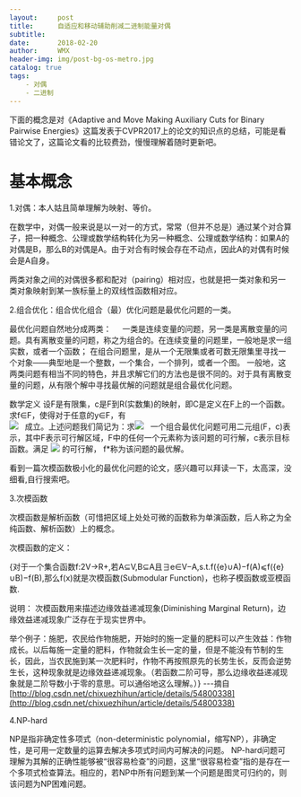 ```yaml
---
layout:     post
title:      自适应和移动辅助削减二进制能量对偶
subtitle:   
date:       2018-02-20
author:     WMX
header-img: img/post-bg-os-metro.jpg
catalog: true
tags:
    - 对偶
    - 二进制
---
```


下面的概念是对《Adaptive and Move Making Auxiliary Cuts for Binary Pairwise Energies》这篇发表于CVPR2017上的论文的知识点的总结，可能是看错论文了，这篇论文看的比较费劲，慢慢理解着随时更新吧。

# 基本概念

1.对偶：本人姑且简单理解为映射、等价。

在数学中，对偶一般来说是以一对一的方式，常常（但并不总是）通过某个对合算子，把一种概念、公理或数学结构转化为另一种概念、公理或数学结构：如果A的对偶是B，那么B的对偶是A。由于对合有时候会存在不动点，因此A的对偶有时候会是A自身。
  
两类对象之间的对偶很多都和配对（pairing）相对应，也就是把一类对象和另一类对象映射到某一族标量上的双线性函数相对应。
    
2.组合优化：组合优化组合（最）优化问题是最优化问题的一类。

最优化问题自然地分成两类：
    
  一类是连续变量的问题，另一类是离散变量的问题。具有离散变量的问题，称之为组合的。在连续变量的问题里，一般地是求一组实数，或者一个函数；
  在组合问题里，是从一个无限集或者可数无限集里寻找一个对象——典型地是一个整数，一个集合，一个排列，或者一个图。
  一般地，这两类问题有相当不同的特色，并且求解它们的方法也是很不同的。对于具有离散变量的问题，从有限个解中寻找最优解的问题就是组合最优化问题。
    
  数学定义
  设F是有限集，c是F到R(实数集)的映射，即C是定义在F上的一个函数。求f∈F，使得对于任意的y∈F，有                                              
 ![](https://gss1.bdstatic.com/9vo3dSag_xI4khGkpoWK1HF6hhy/baike/s%3D78/sign=7adb84299913b07eb9bd52000cd7c414/c83d70cf3bc79f3d79f5e738b0a1cd11728b29a5.jpg)
    成立。上述问题我们简记为：求![](https://gss1.bdstatic.com/-vo3dSag_xI4khGkpoWK1HF6hhy/baike/s%3D61/sign=b75461141bdfa9ecf92e551663d081ed/2e2eb9389b504fc290e5b30defdde71190ef6d7b.jpg)
    一个组合最优化问题可用二元组(F，c)表示，其中F表示可行解区域，F中的任何一个元素称为该问题的可行解，c表示目标函数。满足
![](https://gss2.bdstatic.com/-fo3dSag_xI4khGkpoWK1HF6hhy/baike/s%3D169/sign=07ac44c888025aafd7327acdc2ecab8d/a08b87d6277f9e2fd1b71f001530e924b899f33c.jpg)
    的可行解， f*称为该问题的最优解。
    
 看到一篇次模函数极小化的最优化问题的论文，感兴趣可以拜读一下，太高深，没细看,自行搜索吧。
 
3.次模函数

次模函数是解析函数（可惜把区域上处处可微的函数称为单演函数，后人称之为全纯函数、解析函数）上的概念。

次模函数的定义：

{对于一个集合函数f:2V→R+,若A⊆V,B⊆A且∃e∈V−A,s.t.f({e}∪A)−f(A)⩽f({e}∪B)−f(B),那么f(x)就是次模函数(Submodular Function)，也称子模函数或亚模函数. 

说明：
次模函数用来描述边缘效益递减现象(Diminishing Marginal Return)，边缘效益递减现象广泛存在于现实世界中。

举个例子：施肥，农民给作物施肥，开始时的施一定量的肥料可以产生效益：作物成长。以后每施一定量的肥料，作物就会生长一定的量，但是不能没有节制的生长，因此，当农民施到某一次肥料时，作物不再按照原先的长势生长，反而会逆势生长，这种现象就是边缘效益递减现象。（若函数二阶可导，那么边缘收益递减现象就是二阶导数小于零的意思。可以通俗地这么理解。）}
---摘自[http://blog.csdn.net/chixuezhihun/article/details/54800338](http://blog.csdn.net/chixuezhihun/article/details/54800338)

4.NP-hard

NP是指非确定性多项式（non-deterministic polynomial，缩写NP），非确定性，是可用一定数量的运算去解决多项式时间内可解决的问题。
NP-hard问题可理解为其解的正确性能够被“很容易检查”的问题，这里“很容易检查”指的是存在一个多项式检查算法。相应的，若NP中所有问题到某一个问题是图灵可归约的，则该问题为NP困难问题。

